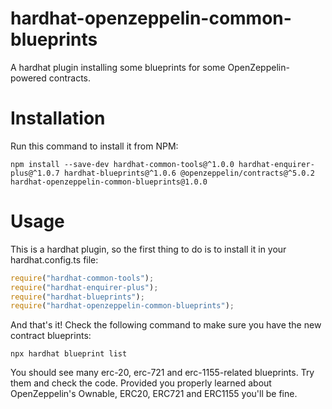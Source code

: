 # hardhat-openzeppelin-common-blueprints
A hardhat plugin installing some blueprints for some OpenZeppelin-powered contracts.

# Installation
Run this command to install it from NPM:

```shell
npm install --save-dev hardhat-common-tools@^1.0.0 hardhat-enquirer-plus@^1.0.7 hardhat-blueprints@^1.0.6 @openzeppelin/contracts@^5.0.2 hardhat-openzeppelin-common-blueprints@1.0.0
```

# Usage
This is a hardhat plugin, so the first thing to do is to install it in your hardhat.config.ts file:

```javascript
require("hardhat-common-tools");
require("hardhat-enquirer-plus");
require("hardhat-blueprints");
require("hardhat-openzeppelin-common-blueprints");
```

And that's it! Check the following command to make sure you have the new contract blueprints:

```shell
npx hardhat blueprint list
```

You should see many erc-20, erc-721 and erc-1155-related blueprints. Try them and check the code.
Provided you properly learned about OpenZeppelin's Ownable, ERC20, ERC721 and ERC1155 you'll be fine.